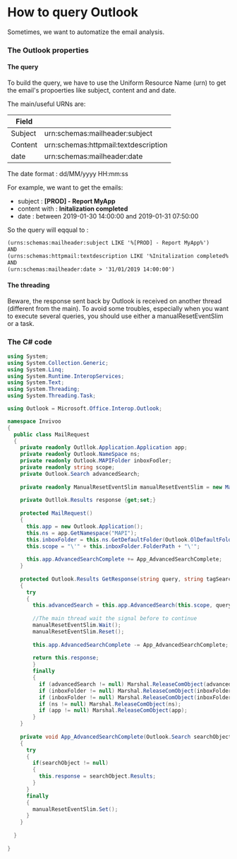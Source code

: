 # How to query Outlook

Sometimes, we want to automatize the email analysis. 


### The Outlook properties

#### The query

To build the query, we have to use the Uniform Resource Name (urn) to get the email's propoerties like subject, content and and date.

The main/useful URNs are:


|Field       |                                       |
|------------|:--------------------------------------|
|Subject     | urn:schemas:mailheader:subject        |
|Content     | urn:schemas:httpmail:textdescription  |
|date        | urn:schemas:mailheader:date           |

The date format : dd/MM/yyyy HH:mm:ss


For example, we want to get the emails:
* subject : __[PROD] - Report MyApp__
* content with : __Initalization completed__
* date : between 2019-01-30 14:00:00 and 2019-01-31 07:50:00

So the query will eqqual to : 

```html
(urns:schemas:mailheader:subject LIKE '%[PROD] - Report MyApp%')
AND
(urns:schemas:httpmail:textdescription LIKE '%Initalization completed%')
AND
(urn:schemas:mailheader:date > '31/01/2019 14:00:00')
```

#### The threading

Beware, the response sent back by Outlook is received on another thread (different from the main). 
To avoid some troubles, especially when you want to execute several queries, you should use either a manualResetEventSlim or a task.



### The C\# code 

```cs
using System;
using System.Collection.Generic;
using System.Linq;
using System.Runtime.InteropServices;
using System.Text;
using System.Threading;
using System.Threading.Task;

using Outlook = Microsoft.Office.Interop.Outlook;

namespace Invivoo
{
  public class MailRequest
  {
    private readonly Outllok.Application.Application app;
    private readonly Outlook.NameSpace ns;
    private readonly Outlook.MAPIFolder inboxFodler;
    private readonly string scope;
    private Outlook.Search advancedSearch;
    
    private readonly ManualResetEventSlim manualResetEventSlim = new ManualResetEventSlim(false);
    
    private Outllok.Results response {get;set;}
    
    protected MailRequest()
    {
      this.app = new Outlook.Application();
      this.ns = app.GetNamespace("MAPI");
      this.inboxFolder = this.ns.GetDefaultFolder(Outlook.OlDefaultFolders.olFolderInbox);
      this.scope = "\'" + this.inboxFolder.FolderPath + "\'";
      
      this.app.AdvancedSearchComplete += App_AdvancedSearchComplete;    
    }
  
    protected Outlook.Results GetResponse(string query, string tagSearchName)
    {
      try      
      {
        this.advancedSearch = this.app.AdvancedSearch(this.scope, query, true, tagSearchName);
    
        //The main thread wait the signal before to continue
        manualResetEventSlim.Wait();
        manualResetEventSlim.Reset();
    
        this.app.AdvancedSearchComplete -= App_AdvancedSearchComplete;
      
        return this.response;
        }
        finally
        {
          if (advancedSearch != null) Marshal.ReleaseComObject(advancedSearch);
          if (inboxFolder != null) Marshal.ReleaseComObject(inboxFolder);
          if (inboxFolder != null) Marshal.ReleaseComObject(inboxFolder);
          if (ns != null) Marshal.ReleaseComObject(ns);
          if (app != null) Marshal.ReleaseComObject(app);
        }
    }
    
    private void App_AdvancedSearchComplete(Outlook.Search searchObject)
    {
      try
      {
        if(searchObject != null)
        {
          this.response = searchObject.Results;
        }    
      }
      finally
      {
        manualResetEventSlim.Set();
      }
    } 
    
  }
  
}
```
